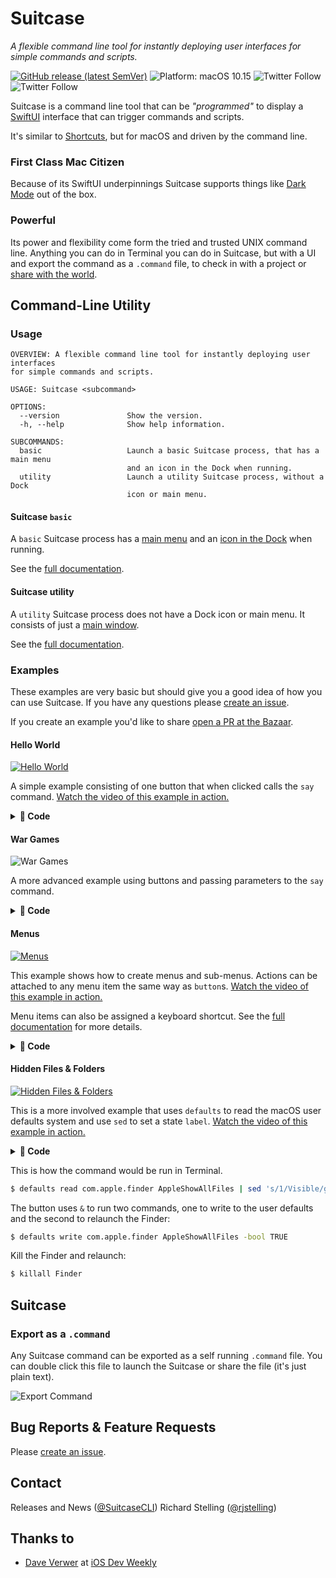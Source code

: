 # Suitcase

*A flexible command line tool for instantly deploying user interfaces for simple commands and scripts.*

[![GitHub release (latest SemVer)](https://img.shields.io/github/v/release/Impedimenta/Suitcase?sort=semver)](https://github.com/Impedimenta/Suitcase/releases) ![Platform: macOS 10.15](https://img.shields.io/badge/platform-macOS%2010.15-blue) ![Twitter Follow](https://img.shields.io/twitter/follow/SuitcaseCLI) ![Twitter Follow](https://img.shields.io/twitter/follow/rjstelling)

Suitcase is a command line tool that can be *"programmed"* to display a [SwiftUI](https://developer.apple.com/xcode/swiftui/) interface that can trigger commands and scripts. 

It's similar to [Shortcuts](https://apps.apple.com/us/app/shortcuts/id915249334), but for macOS and driven by the command line.

### First Class Mac Citizen 

Because of its SwiftUI underpinnings Suitcase supports things like [Dark Mode](https://support.apple.com/en-gb/HT208976) out of the box. 

### Powerful 

Its power and flexibility come form the tried and trusted UNIX command line. Anything you can do in Terminal you can do in Suitcase, but with a UI and export the command as a `.command` file, to check in with a project or [share with the world](https://github.com/Impedimenta/Suitcase-Bazaar).

## Command-Line Utility

### Usage

	OVERVIEW: A flexible command line tool for instantly deploying user interfaces
	for simple commands and scripts.

	USAGE: Suitcase <subcommand>

	OPTIONS:
	  --version               Show the version.
	  -h, --help              Show help information.

	SUBCOMMANDS:
	  basic                   Launch a basic Suitcase process, that has a main menu
							  and an icon in the Dock when running.
	  utility                 Launch a utility Suitcase process, without a Dock
							  icon or main menu.

#### Suitcase `basic`

A `basic` Suitcase process has a [main menu](https://developer.apple.com/documentation/appkit/nsapplication/menus) and an [icon in the Dock](https://developer.apple.com/documentation/appkit/nsdocktile) when running.

See the [full documentation](./Basic.md).

#### Suitcase utility

A `utility` Suitcase process does not have a Dock icon or main menu. It consists of just a [main window](https://developer.apple.com/documentation/appkit/nswindow).

See the [full documentation](./Utility.md).

### Examples

These examples are very basic but should give you a good idea of how you can use Suitcase. If you have any questions please [create an issue](https://github.com/Impedimenta/Suitcase/issues). 

If you create an example you'd like to share [open a PR at the Bazaar](https://github.com/Impedimenta/Suitcase-Bazaar).

#### Hello World

[![Hello World](./Resources/Hello-World-Example.png)](https://vimeo.com/413136057)

A simple example consisting of one button that when clicked calls the `say` command. [Watch the video of this example in action.](https://vimeo.com/413136057)

<details><summary><b>📝 Code</b></summary>

```bash
$ Suitcase --name="Demo App" --window-title="Hello World" \
  --window-width="200" --window-height="200" \
  --control-type="label" --control-title="Give a face to every voice…" \
  --control-type="button" \
  --control-title="🗣 Say hello" \
  --control-action="/usr/bin/say Hello World"
```
</details>
	
#### War Games

![War Games](./Resources/War-Games-Example.png)

A more advanced example using buttons and passing parameters to the `say` command.

<details><summary><b>📝 Code</b></summary>

```bash
$ Suitcase --name="War Games" \
 --control-title="Shall we play a game?" \
	--control-type="text-field" \
	--control-identifier="say.textfield" \
  --control-title="Daniel" \
	--control-type="button" \
	--control-group-identifier="g.btns" \
	--control-action="/usr/bin/say" \
	--control-action-parameter="-v,Daniel,say.textfield" \
  --control-title="Samantha" \
	--control-type="button" \
	--control-group-identifier="g.btns" \
	--control-action="/usr/bin/say" \
	--control-action-parameter="-v,Samantha,say.textfield" \
  --control-title="Veena" \
	--control-type="button" \
	--control-group-identifier="g.btns" \
	--control-action="/usr/bin/say" \
	--control-action-parameter="-v,Veena,say.textfield"
```
</details>

#### Menus

[![Menus](./Resources/Menus-Example.png)](https://vimeo.com/413141354)

This example shows how to create menus and sub-menus. Actions can be attached to any menu item the same way as `button`s. [Watch the video of this example in action.](https://vimeo.com/413141354)

Menu items can also be assigned a keyboard shortcut. See the [full documentation](./Basic.md) for more details. 

<details><summary><b>📝 Code</b></summary>
	
```bash
$ Suitcase --name="Demo App" --window-title="Menus" \
  --control-title="UUID" \
	--control-type="label" --control-identifier="com.label.uuid" \
  --menu-title="Action>Generate>UUID" \
	--menu-action="/usr/bin/uuidgen" \
	--menu-action-destination="com.label.uuid" \
  --menu-title="Action>Copy UUID" \
  --menu-shortcut="k" \
  --menu-action="/usr/bin/printenv com.label.uuid | /usr/bin/pbcopy"
```
</details>

#### Hidden Files & Folders

[![Hidden Files & Folders](./Resources/Hide-Example.png)](https://vimeo.com/413199912)

This is a more involved example that uses `defaults` to read the macOS user defaults system and use `sed` to set a state `label`. [Watch the video of this example in action.](https://vimeo.com/413199912)

<details><summary><b>📝 Code</b></summary>
	
```bash
$ Suitcase --name="Hidden Finder Settings" \
  --control-title="Hidden Files & Folders:" \
	--control-group-identifier="com.finder.hidden" \
	--control-type="label" \
  --control-title="unknown" \
	--control-group-identifier="com.finder.hidden" \
	--control-type="label" \
	--control-identifier="com.label.hidden.state" \
  --control-title="Refresh" \
	--control-group-identifier="com.finder.hidden" \
	--control-type="button" \
	--control-action="/usr/bin/defaults read com.apple.finder AppleShowAllFiles | /usr/bin/sed s/1/Visible/g;s/0/Hidden/g" \
	--control-action-destination="com.label.hidden.state" \
  --control-title="Enable" \
	--control-type="button" \
	--control-group-identifier="com.finder.hidden.buttons" \
	--control-action="/usr/bin/defaults write com.apple.finder AppleShowAllFiles -bool TRUE & /usr/bin/killall Finder" \
  --control-title="Disable" \
	--control-type="button" \
	--control-group-identifier="com.finder.hidden.buttons" \
	--control-action="/usr/bin/defaults write com.apple.finder AppleShowAllFiles -bool FALSE & /usr/bin/killall Finder"
```
</details>

This is how the command would be run in Terminal.

```bash
$ defaults read com.apple.finder AppleShowAllFiles | sed 's/1/Visible/g;s/0/Hidden/g'
```

The button uses `&` to run two commands, one to write to the user defaults and the second to relaunch the Finder:

```bash
$ defaults write com.apple.finder AppleShowAllFiles -bool TRUE
```

Kill the Finder and relaunch:

```bash
$ killall Finder
```

## Suitcase

### Export as a `.command`

Any Suitcase command can be exported as a self running `.command` file. You can double click this file to launch the Suitcase or share the file (it's just plain text).

![Export Command](./Resources/export-screenshot.png)

## Bug Reports & Feature Requests

Please [create an issue](https://github.com/Impedimenta/Suitcase/issues).

## Contact

Releases and News ([@SuitcaseCLI](https://twitter.com/SuitcaseCLI))
Richard Stelling ([@rjstelling](https://twitter.com/rjstelling))

## Thanks to

- [Dave Verwer](https://github.com/daveverwer) at [iOS Dev Weekly](https://iosdevweekly.com)
